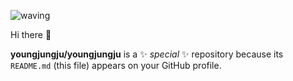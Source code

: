 ![waving](https://capsule-render.vercel.app/api?type=waving&height=200&text=Advanced-Flutter-CAMP&fontAlign=40&fontAlignY=40&color=gradient)

Hi there 👋

**youngjungju/youngjungju** is a ✨ _special_ ✨ repository because its `README.md` (this file) appears on your GitHub profile.
